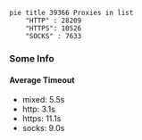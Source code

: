 
```mermaid
pie title 39366 Proxies in list
    "HTTP" : 28209
    "HTTPS": 10526
    "SOCKS" : 7633
```

### Some Info
#### Average Timeout

- mixed: 5.5s
- http: 3.1s
- https: 11.1s
- socks: 9.0s